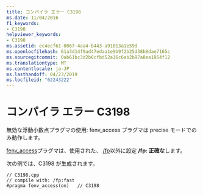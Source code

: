 ```yaml
---
title: コンパイラ エラー C3198
ms.date: 11/04/2016
f1_keywords:
- C3198
helpviewer_keywords:
- C3198
ms.assetid: ec4ecf61-0067-4aa4-b443-a91013a1e59d
ms.openlocfilehash: 61a3d14f9ad47edaa1e9b9f2b25d38b8dae7165c
ms.sourcegitcommit: 0ab61bc3d2b6cfbd52a16c6ab2b97a8ea1864f12
ms.translationtype: MT
ms.contentlocale: ja-JP
ms.lasthandoff: 04/23/2019
ms.locfileid: "62243222"
---
```

# <a name="compiler-error-c3198"></a>コンパイラ エラー C3198

無効な浮動小数点プラグマの使用: fenv_access プラグマは precise モードでのみ動作します。

[fenv_access](../../preprocessor/fenv-access.md)プラグマは、使用された、 [/fp](../../build/reference/fp-specify-floating-point-behavior.md)以外に設定 **/fp: 正確な**します。

次の例では、C3198 が生成されます。

```
// C3198.cpp
// compile with: /fp:fast
#pragma fenv_access(on)   // C3198
```